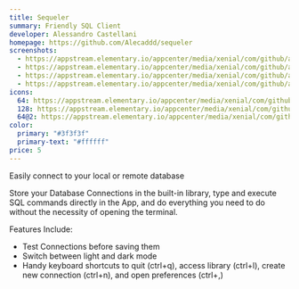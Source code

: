 ```yaml
---
title: Sequeler
summary: Friendly SQL Client
developer: Alessandro Castellani
homepage: https://github.com/Alecaddd/sequeler
screenshots:
  - https://appstream.elementary.io/appcenter/media/xenial/com/github/alecaddd.sequeler.desktop/89376197F08AA0A10AAF0718CEB672F0/screenshots/image-1_orig.png
  - https://appstream.elementary.io/appcenter/media/xenial/com/github/alecaddd.sequeler.desktop/89376197F08AA0A10AAF0718CEB672F0/screenshots/image-2_orig.png
  - https://appstream.elementary.io/appcenter/media/xenial/com/github/alecaddd.sequeler.desktop/89376197F08AA0A10AAF0718CEB672F0/screenshots/image-3_orig.png
  - https://appstream.elementary.io/appcenter/media/xenial/com/github/alecaddd.sequeler.desktop/89376197F08AA0A10AAF0718CEB672F0/screenshots/image-4_orig.png
icons:
  64: https://appstream.elementary.io/appcenter/media/xenial/com/github/alecaddd.sequeler.desktop/89376197F08AA0A10AAF0718CEB672F0/icons/64x64/com.github.alecaddd.sequeler_com.github.alecaddd.sequeler.png
  128: https://appstream.elementary.io/appcenter/media/xenial/com/github/alecaddd.sequeler.desktop/89376197F08AA0A10AAF0718CEB672F0/icons/128x128/com.github.alecaddd.sequeler_com.github.alecaddd.sequeler.png
  64@2: https://appstream.elementary.io/appcenter/media/xenial/com/github/alecaddd.sequeler.desktop/89376197F08AA0A10AAF0718CEB672F0/icons/64x64@2/com.github.alecaddd.sequeler_com.github.alecaddd.sequeler.png
color:
  primary: "#3f3f3f"
  primary-text: "#ffffff"
price: 5
---
```


<p>Easily connect to your local or remote database</p>
<p>Store your Database Connections in the built-in library, type and execute SQL commands directly in the App, and do everything you need to do without the necessity of opening the terminal.</p>
<p>Features Include:</p>
<ul>
  <li>Test Connections before saving them</li>
  <li>Switch between light and dark mode</li>
  <li>Handy keyboard shortcuts to quit (ctrl+q), access library (ctrl+l), create new connection (ctrl+n), and open preferences
(ctrl+,)</li> </ul>
